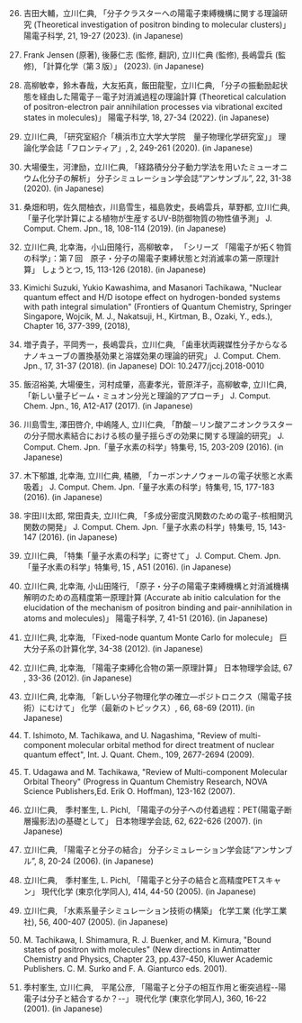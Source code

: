26. 吉田大輔，立川仁典,
    「分子クラスターへの陽電子束縛機構に関する理論研究 (Theoretical investigation of positron binding to molecular clusters)」
    陽電子科学, 21, 19-27 (2023). (in Japanese)

25. Frank Jensen (原著), 後藤仁志 (監修, 翻訳), 立川仁典 (監修), 長嶋雲兵 (監修),
    「計算化学（第３版）」 (2023). (in Japanese)

24. 高柳敏幸，鈴木春哉，大友拓真，飯田龍聖，立川仁典,
    「分子の振動励起状態を経由した陽電子－電子対消滅過程の理論計算 (Theoretical calculation of positron-electron pair annihilation processes via vibrational excited states in molecules)」
    陽電子科学, 18, 27-34 (2022). (in Japanese)

23. 立川仁典,
    「研究室紹介「横浜市立大学大学院　量子物理化学研究室」」
    理論化学会誌「フロンティア」, 2, 249-261 (2020). (in Japanese)

22. 大場優生，河津励，立川仁典,
    「経路積分分子動力学法を用いたミューオニウム化分子の解析」
    分子シミュレーション学会誌“アンサンブル”, 22, 31-38 (2020). (in Japanese)

21. 桑畑和明，佐久間柚衣，川島雪生，福島敦史，長嶋雲兵，草野都, 立川仁典,
    「量子化学計算による植物が生産するUV-B防御物質の物性値予測」
    J. Comput. Chem. Jpn., 18, 108-114 (2019). (in Japanese)

20. 立川仁典, 北幸海，小山田隆行，高柳敏幸，
    「シリーズ 「陽電子が拓く物質の科学」：第７回　原子・分子の陽電子束縛状態と対消滅率の第一原理計算」
    しょうとつ, 15, 113-126 (2018). (in Japanese)

19. Kimichi Suzuki, Yukio Kawashima, and Masanori Tachikawa,
    "Nuclear quantum effect and H/D isotope effect on hydrogen-bonded systems with path integral simulation"
    (Frontiers of Quantum Chemistry, Springer Singapore, Wojcik, M. J., Nakatsuji, H., Kirtman, B., Ozaki, Y., eds.), Chapter 16, 377-399, (2018),

18. 増子貴子，平岡秀一，長嶋雲兵，立川仁典,
    「歯車状両親媒性分子からなるナノキューブの置換基効果と溶媒効果の理論的研究」
    J. Comput. Chem. Jpn., 17, 31-37 (2018). (in Japanese) DOI: 10.2477/jccj.2018-0010

17. 飯沼裕美, 大場優生，河村成肇，高妻孝光，菅原洋子，高柳敏幸, 立川仁典,
    「新しい量子ビーム・ミュオン分光と理論的アプローチ」
    J. Comput. Chem. Jpn., 16, A12-A17 (2017). (in Japanese)

16. 川島雪生, 澤田啓介, 中嶋隆人, 立川仁典,
    「酢酸－リン酸アニオンクラスターの分子間水素結合における核の量子揺らぎの効果に関する理論的研究」
    J. Comput. Chem. Jpn.「量子水素の科学」特集号, 15, 203-209 (2016). (in Japanese)

15. 木下郁雄, 北幸海, 立川仁典, 橘勝,
    「カーボンナノウォールの電子状態と水素吸着」
    J. Comput. Chem. Jpn.「量子水素の科学」特集号, 15, 177-183 (2016). (in Japanese)

14. 宇田川太郎, 常田貴夫, 立川仁典,
    「多成分密度汎関数のための電子-核相関汎関数の開発」
    J. Comput. Chem. Jpn.「量子水素の科学」特集号, 15, 143-147 (2016). (in Japanese)

13. 立川仁典,
    「特集「量子水素の科学」に寄せて」
    J. Comput. Chem. Jpn.「量子水素の科学」特集号, 15 , A51 (2016). (in Japanese)

12. 立川仁典, 北幸海, 小山田隆行,
    「原子・分子の陽電子束縛機構と対消滅機構解明のための高精度第一原理計算 (Accurate ab initio calculation for the elucidation of the mechanism of positron binding and pair-annihilation in atoms and molecules)」
    陽電子科学, 7, 41-51 (2016). (in Japanese)

11. 立川仁典, 北幸海,
    「Fixed-node quantum Monte Carlo for molecule」
    巨大分子系の計算化学, 34-38 (2012). (in Japanese)

10. 立川仁典, 北幸海,
    「陽電子束縛化合物の第一原理計算」
    日本物理学会誌, 67 , 33-36 (2012). (in Japanese)

9. 立川仁典, 北幸海,
   「新しい分子物理化学の確立―ポジトロニクス（陽電子技術）にむけて」
   化学（最新のトピックス）, 66, 68-69 (2011). (in Japanese)

8. T. Ishimoto, M. Tachikawa, and U. Nagashima,
   "Review of multi-component molecular orbital method for direct treatment of nuclear quantum effect",
   Int. J. Quant. Chem., 109, 2677-2694 (2009).

7. T. Udagawa and M. Tachikawa,
   "Review of Multi-component Molecular Orbital Theory"
   (Progress in Quantum Chemistry Research, NOVA Science Publishers,Ed. Erik O. Hoffman), 123-162 (2007).

6. 立川仁典,　季村峯生, L. Pichl,
   「陽電子の分子への付着過程：PET(陽電子断層撮影法)の基礎として」
   日本物理学会誌, 62, 622-626 (2007). (in Japanese)

5. 立川仁典,
   「陽電子と分子の結合」
   分子シミュレーション学会誌“アンサンブル”, 8, 20-24 (2006). (in Japanese)

4. 立川仁典,　季村峯生, L. Pichl,
   「陽電子と分子の結合と高精度PETスキャン」
   現代化学 (東京化学同人), 414, 44-50 (2005). (in Japanese)

3. 立川仁典,
   「水素系量子シミュレーション技術の構築」
   化学工業 (化学工業社), 56, 400-407 (2005). (in Japanese)

2. M. Tachikawa, I. Shimamura, R. J. Buenker, and M. Kimura,
   "Bound states of positron with molecules"
   (New directions in Antimatter Chemistry and Physics, Chapter 23, pp.437-450, Kluwer Academic Publishers. C. M. Surko and F. A. Gianturco eds. 2001).

1. 季村峯生, 立川仁典,　平尾公彦,
   「陽電子と分子の相互作用と衝突過程--陽電子は分子と結合するか？--」
   現代化学 (東京化学同人), 360, 16-22 (2001). (in Japanese)